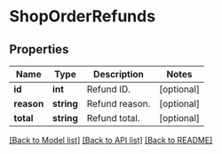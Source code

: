 # ShopOrderRefunds

## Properties
Name | Type | Description | Notes
------------ | ------------- | ------------- | -------------
**id** | **int** | Refund ID. | [optional] 
**reason** | **string** | Refund reason. | [optional] 
**total** | **string** | Refund total. | [optional] 

[[Back to Model list]](../../README.md#documentation-for-models) [[Back to API list]](../../README.md#documentation-for-api-endpoints) [[Back to README]](../../README.md)

